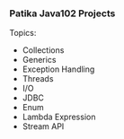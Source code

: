 ### Patika Java102 Projects

Topics:
- Collections
- Generics
- Exception Handling
- Threads
- I/O
- JDBC
- Enum
- Lambda Expression
- Stream API



